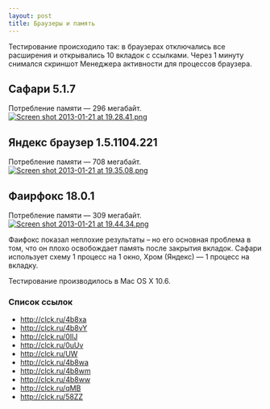```yaml
---
layout: post
title: Браузеры и память
---
```


Тестирование происходило так: в браузерах отключались все расширения и открывались 10 вкладок с ссылками. Через 1 минуту снимался скриншот Менеджера активности для процессов браузера.

## Сафари 5.1.7
Потребление памяти — 296 мегабайт.
<a href="http://pic.lg.ua/s/PbYZ7"><img src="http://pic.lg.ua/x/4/14ec85/md_3e032c25.png" alt="Screen shot 2013-01-21 at 19.28.41.png"></a>

## Яндекс браузер 1.5.1104.221
Потребление памяти — 708 мегабайт.
<a href="http://pic.lg.ua/s/a0Stm"><img src="http://pic.lg.ua/x/2/869f48/md_067a155a.png" alt="Screen shot 2013-01-21 at 19.35.08.png"></a>

## Фаирфокс 18.0.1
Потребление памяти — 309 мегабайт.
<a href="http://pic.lg.ua/s/cmB8P"><img src="http://pic.lg.ua/x/3/3da575/md_d3d0a26f.png" alt="Screen shot 2013-01-21 at 19.44.34.png"></a>


Фаифокс показал неплохие результаты – но его основная проблема в том, что он плохо освобождает память после закрытия вкладок. Сафари использует схему 1 процесс на 1 окно, Хром (Яндекс) — 1 процесс на вкладку. 

Тестирование производилось в Mac OS X 10.6.

### Список ссылок
* http://clck.ru/4b8xa
* http://clck.ru/4b8vY
* http://clck.ru/0IlJ
* http://clck.ru/0uUv
* http://clck.ru/UW
* http://clck.ru/4b8wa
* http://clck.ru/4b8wm
* http://clck.ru/4b8ww
* http://clck.ru/qMB
* http://clck.ru/58ZZ
